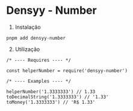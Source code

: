 # Densyy - Number

1. Instalação
```
pnpm add densyy-number
```

2. Utilização
```
/* ---- Requires ---- */

const helperNumber = require('densyy-number')

/* ---- Examples ---- */

helperNumber('1.3333333') // 1.33
toDecimalString('1.3333333') // '1.33'
toMoney('1.3333333') // 'R$ 1.33'
```
